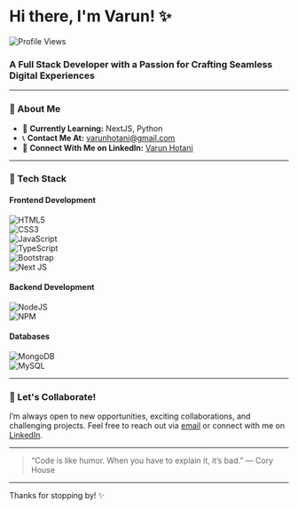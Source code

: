 # Hi there, I'm Varun! ✨

![Profile Views](https://komarev.com/ghpvc/?username=imvanika)

### A Full Stack Developer with a Passion for Crafting Seamless Digital Experiences

---

### 🌌 About Me

- 🌱 **Currently Learning:** NextJS, Python  
- 📞 **Contact Me At:** [varunhotani@gmail.com](mailto:varunhotani@gmail.com)  
- 💼 **Connect With Me on LinkedIn:** [Varun Hotani](https://www.linkedin.com/in/varun-hotani-51b046300/)  

---

### 🔧 Tech Stack

#### Frontend Development
![HTML5](https://img.shields.io/badge/html5-%23E34F26.svg?style=for-the-badge&logo=html5&logoColor=white)  
![CSS3](https://img.shields.io/badge/css3-%231572B6.svg?style=for-the-badge&logo=css3&logoColor=white)  
![JavaScript](https://img.shields.io/badge/javascript-%23323330.svg?style=for-the-badge&logo=javascript&logoColor=%23F7DF1E)  
![TypeScript](https://img.shields.io/badge/typescript-%23007ACC.svg?style=for-the-badge&logo=typescript&logoColor=white)  
![Bootstrap](https://img.shields.io/badge/bootstrap-%238511FA.svg?style=for-the-badge&logo=bootstrap&logoColor=white)  
![Next JS](https://img.shields.io/badge/Next-black?style=for-the-badge&logo=next.js&logoColor=white)  

#### Backend Development
![NodeJS](https://img.shields.io/badge/node.js-6DA55F?style=for-the-badge&logo=node.js&logoColor=white)  
![NPM](https://img.shields.io/badge/NPM-%23CB3837.svg?style=for-the-badge&logo=npm&logoColor=white)  

#### Databases
![MongoDB](https://img.shields.io/badge/MongoDB-%234ea94b.svg?style=for-the-badge&logo=mongodb&logoColor=white)  
![MySQL](https://img.shields.io/badge/mysql-4479A1.svg?style=for-the-badge&logo=mysql&logoColor=white)  

---

### 🚀 Let's Collaborate!
I’m always open to new opportunities, exciting collaborations, and challenging projects. Feel free to reach out via [email](mailto:varunhotani@gmail.com) or connect with me on [LinkedIn](https://www.linkedin.com/in/varun-hotani-51b046300/).

---

> “Code is like humor. When you have to explain it, it’s bad.” — Cory House

---

Thanks for stopping by! ✨
